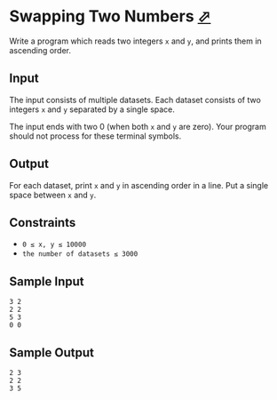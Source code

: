 # Swapping Two Numbers [⬀](https://judge.u-aizu.ac.jp/onlinejudge/description.jsp?id=ITP1_3_C)

Write a program which reads two integers `x` and `y`, and prints them in ascending order.

## Input
The input consists of multiple datasets. Each dataset consists of two integers `x` and `y` separated by a single space.

The input ends with two 0 (when both `x` and `y` are zero). Your program should not process for these terminal symbols.

## Output
For each dataset, print `x` and `y` in ascending order in a line. Put a single space between `x` and `y`.

## Constraints

- `0 ≤ x, y ≤ 10000`
- `the number of datasets ≤ 3000`

## Sample Input
```
3 2
2 2
5 3
0 0
```

## Sample Output
```
2 3
2 2
3 5
```
